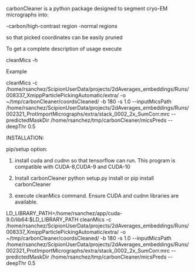 carbonCleaner is a python package designed to segment cryo-EM micrographs into:

  -carbon/high-contrast region 
  -normal regions
  
so that picked coordinates can be easily pruned

To get a complete description of usage execute

cleanMics -h

Example

cleanMics  -c /home/rsanchez/ScipionUserData/projects/2dAverages_embeddings/Runs/008337_XmippParticlePickingAutomatic/extra/ -o ~/tmp/carbonCleaner/coordsCleaned/ -b 180 -s 1.0   --inputMicsPath  /home/rsanchez/ScipionUserData/projects/2dAverages_embeddings/Runs/002321_ProtImportMicrographs/extra/stack_0002_2x_SumCorr.mrc --predictedMaskDir /home/rsanchez/tmp/carbonCleaner/micsPreds --deepThr 0.5


INSTALLATION:

pip/setup option:

1) install cuda and cudnn so that tensorflow can run. This program is compatible
   with CUDA-8,CUDA-9 and CUDA-10

2) Install carbonCleaner
python setup.py install
  or
pip install carbonCleaner

3) execute cleanMics command. Ensure CUDA and cudnn libraries are available.

LD_LIBRARY_PATH=/home/rsanchez/app/cuda-9.0/lib64:$LD_LIBRARY_PATH
cleanMics  -c /home/rsanchez/ScipionUserData/projects/2dAverages_embeddings/Runs/008337_XmippParticlePickingAutomatic/extra/ -o ~/tmp/carbonCleaner/coordsCleaned/ -b 180 -s 1.0   --inputMicsPath  /home/rsanchez/ScipionUserData/projects/2dAverages_embeddings/Runs/002321_ProtImportMicrographs/extra/stack_0002_2x_SumCorr.mrc --predictedMaskDir /home/rsanchez/tmp/carbonCleaner/micsPreds --deepThr 0.5

